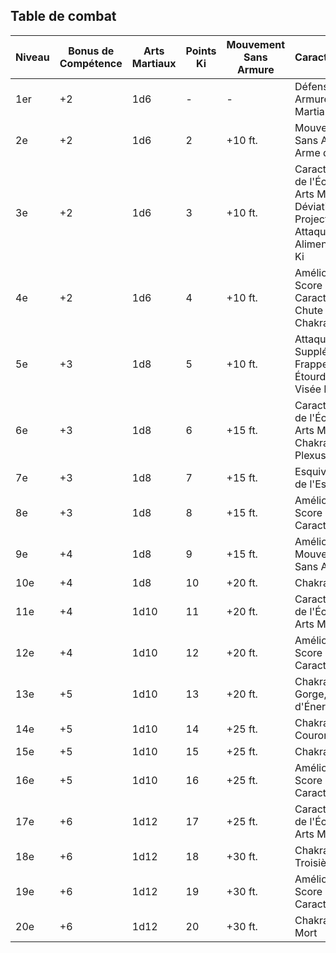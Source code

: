 ## Table de combat

| Niveau | Bonus de Compétence | Arts Martiaux | Points Ki | Mouvement Sans Armure | Caractéristiques                                                                                   |
| ------ | ------------------- | ------------- | --------- | --------------------- | -------------------------------------------------------------------------------------------------- |
| 1er    | +2                  | 1d6           | -         | -                     | Défense Sans Armure, Arts Martiaux                                                                 |
| 2e     | +2                  | 1d6           | 2         | +10 ft.               | Mouvement Sans Armure, Ki, Arme de l'Âme                                                           |
| 3e     | +2                  | 1d6           | 3         | +10 ft.               | Caractéristique de l'École des Arts Martiaux, Déviation de Projectile, Attaque Alimentée par le Ki |
| 4e     | +2                  | 1d6           | 4         | +10 ft.               | Amélioration de Score de Caractéristique, Chute Lente, Chakra du Cœur                              |
| 5e     | +3                  | 1d8           | 5         | +10 ft.               | Attaque Supplémentaire, Frappe Étourdissante, Visée Focalisée                                      |
| 6e     | +3                  | 1d8           | 6         | +15 ft.               | Caractéristique de l'École des Arts Martiaux, Chakra du Plexus Solaire                             |
| 7e     | +3                  | 1d8           | 7         | +15 ft.               | Esquive, Chakra de l'Estomac                                                                       |
| 8e     | +3                  | 1d8           | 8         | +15 ft.               | Amélioration de Score de Caractéristique                                                           |
| 9e     | +4                  | 1d8           | 9         | +15 ft.               | Amélioration du Mouvement Sans Armure                                                              |
| 10e    | +4                  | 1d8           | 10        | +20 ft.               | Chakra Racine                                                                                      |
| 11e    | +4                  | 1d10          | 11        | +20 ft.               | Caractéristique de l'École des Arts Martiaux                                                       |
| 12e    | +4                  | 1d10          | 12        | +20 ft.               | Amélioration de Score de Caractéristique                                                           |
| 13e    | +5                  | 1d10          | 13        | +20 ft.               | Chakra de la Gorge, Déviation d'Énergie                                                            |
| 14e    | +5                  | 1d10          | 14        | +25 ft.               | Chakra de la Couronne                                                                              |
| 15e    | +5                  | 1d10          | 15        | +25 ft.               | Chakra Sacré                                                                                       |
| 16e    | +5                  | 1d10          | 16        | +25 ft.               | Amélioration de Score de Caractéristique                                                           |
| 17e    | +6                  | 1d12          | 17        | +25 ft.               | Caractéristique de l'École des Arts Martiaux                                                       |
| 18e    | +6                  | 1d12          | 18        | +30 ft.               | Chakra du Troisième Œil                                                                            |
| 19e    | +6                  | 1d12          | 19        | +30 ft.               | Amélioration de Score de Caractéristique                                                           |
| 20e    | +6                  | 1d12          | 20        | +30 ft.               | Chakra de la Mort                                                                                  |
